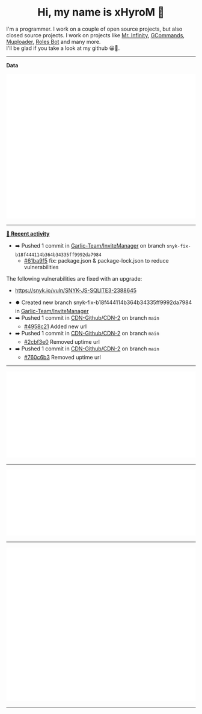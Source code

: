 <p align="center">
    <!-- <img src="https://avatars.githubusercontent.com/u/56601352" width="192" alt="hyro's pfp" /> -->
    <h1 align="center">Hi, my name is xHyroM 👋</h1>
</p>

I'm a programmer. I work on a couple of open source projects, but also closed source projects. I work on projects like [Mr. Infinity](https://discord.com/oauth2/authorize?client_id=720321585625694239&scope=bot%20applications.commands&permissions=8&redirect_uri=https://blobs.gq/imanager&prompt=consent&response_type=code), [GCommands](https://github.com/Garlic-Team/GCommands), [Muploader](https://github.com/xHyroM/Muploder), [Roles Bot](https://github.com/xHyroM/roles-bot) and many more.  
I'll be glad if you take a look at my github 😀👀.

___
**Data**

<img src="https://github.com/xHyroM/xHyroM/blob/master/.cache/base.svg">

___

**[📰 Recent activity](https://github.com/xHyroM)**
* ➡️ Pushed 1 commit in [Garlic-Team/InviteManager](https://github.com/Garlic-Team/InviteManager) on branch `snyk-fix-b18f444114b364b34335ff9992da7984`
  * [#61ba9f5](https://github.com/Garlic-Team/InviteManager/commit/61ba9f5) fix: package.json &amp; package-lock.json to reduce vulnerabilities

The following vulnerabilities are fixed with an upgrade:
- https://snyk.io/vuln/SNYK-JS-SQLITE3-2388645
* ⏺️ Created new branch snyk-fix-b18f444114b364b34335ff9992da7984 in [Garlic-Team/InviteManager](https://github.com/Garlic-Team/InviteManager)
* ➡️ Pushed 1 commit in [CDN-Github/CDN-2](https://github.com/CDN-Github/CDN-2) on branch `main`
  * [#4958c21](https://github.com/CDN-Github/CDN-2/commit/4958c21) Added new url
* ➡️ Pushed 1 commit in [CDN-Github/CDN-2](https://github.com/CDN-Github/CDN-2) on branch `main`
  * [#2cbf3e0](https://github.com/CDN-Github/CDN-2/commit/2cbf3e0) Removed uptime url
* ➡️ Pushed 1 commit in [CDN-Github/CDN-2](https://github.com/CDN-Github/CDN-2) on branch `main`
  * [#760c6b3](https://github.com/CDN-Github/CDN-2/commit/760c6b3) Removed uptime url


___

<img src="https://github.com/xHyroM/xHyroM/blob/master/.cache/isocalendar.svg">

___

<img src="https://github.com/xHyroM/xHyroM/blob/master/.cache/languages.svg">

___

<img src="https://github.com/xHyroM/xHyroM/blob/master/.cache/achievements.svg">

___
